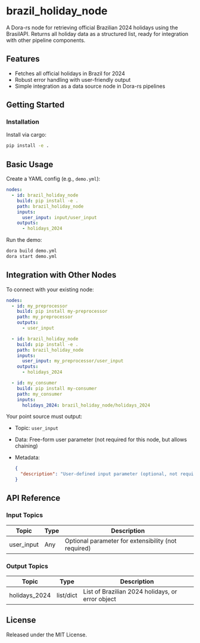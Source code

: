 # brazil_holiday_node

A Dora-rs node for retrieving official Brazilian 2024 holidays using the BrasilAPI. Returns all holiday data as a structured list, ready for integration with other pipeline components.

## Features
- Fetches all official holidays in Brazil for 2024
- Robust error handling with user-friendly output
- Simple integration as a data source node in Dora-rs pipelines

## Getting Started

### Installation
Install via cargo:
```bash
pip install -e .
```

## Basic Usage

Create a YAML config (e.g., `demo.yml`):

```yaml
nodes:
  - id: brazil_holiday_node
    build: pip install -e .
    path: brazil_holiday_node
    inputs:
      user_input: input/user_input
    outputs:
      - holidays_2024
```

Run the demo:

```bash
dora build demo.yml
dora start demo.yml
```


## Integration with Other Nodes

To connect with your existing node:

```yaml
nodes:
  - id: my_preprocessor
    build: pip install my-preprocessor
    path: my_preprocessor
    outputs:
      - user_input

  - id: brazil_holiday_node
    build: pip install -e .
    path: brazil_holiday_node
    inputs:
      user_input: my_preprocessor/user_input
    outputs:
      - holidays_2024

  - id: my_consumer
    build: pip install my-consumer
    path: my_consumer
    inputs:
      holidays_2024: brazil_holiday_node/holidays_2024
```

Your point source must output:

* Topic: `user_input`
* Data: Free-form user parameter (not required for this node, but allows chaining)
* Metadata:

  ```json
  {
    "description": "User-defined input parameter (optional, not required by BrazilHolidayNode)"
  }
  ```

## API Reference

### Input Topics

| Topic      | Type     | Description                                         |
| ---------- | -------- | --------------------------------------------------- |
| user_input | Any      | Optional parameter for extensibility (not required) |

### Output Topics

| Topic         | Type    | Description                                       |
| ------------- | ------- | ------------------------------------------------- |
| holidays_2024 | list/dict | List of Brazilian 2024 holidays, or error object |


## License

Released under the MIT License.

